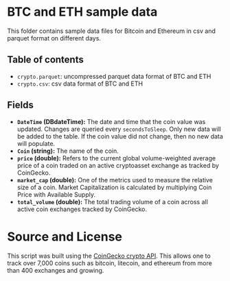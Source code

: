# BTC and ETH sample data

This folder contains sample data files for Bitcoin and Ethereum in csv and parquet format on different days.

## Table of contents

- `crypto.parquet`: uncompressed parquet data format of BTC and ETH
- `crypto.csv`: csv data format of BTC and ETH

## Fields

  - **`DateTime` (DBdateTime):** The date and time that the coin value was updated.  Changes are queried every `secondsToSleep`.  Only new data will be added to the table.  If the coin value did not change, then no new data will populate.
- **`Coin` (string):** The name of the coin.
- **`price` (double):** Refers to the current global volume-weighted average price of a coin traded on an active cryptoasset exchange as tracked by CoinGecko.
- **`market_cap` (double):** One of the metrics used to measure the relative size of a coin. Market Capitalization is calculated by multiplying Coin Price with Available Supply.
- **`total_volume` (double):** The total trading volume of a coin across all active coin exchanges tracked by CoinGecko.

# Source and License

This script was built using the [CoinGecko crypto API](https://www.coingecko.com/).  This allows one to track over 7,000 coins such as bitcoin, litecoin, and ethereum from more than 400 exchanges and growing.
